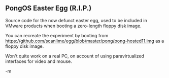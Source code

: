 PongOS Easter Egg (R.I.P.)
--------------------------

Source code for the now defunct easter egg, used to be included in VMware products when booting a zero-length floppy disk image.

You can recreate the experiment by booting from https://github.com/scanlime/egg/blob/master/pong/pong-hosted11.img as a floppy disk image.

Won't quite work on a real PC, on account of using paravirtualized interfaces for video and mouse.

-m

